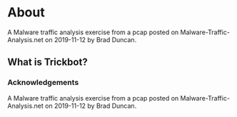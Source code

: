 # About
A Malware traffic analysis exercise from a pcap posted on Malware-Traffic-Analysis.net on 2019-11-12 by Brad Duncan.

## What is Trickbot?



 ### Acknowledgements
A Malware traffic analysis exercise from a pcap posted on Malware-Traffic-Analysis.net on 2019-11-12 by Brad Duncan.
